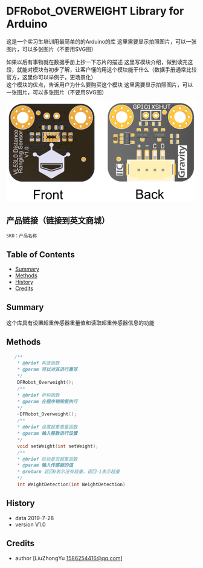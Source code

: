 
# DFRobot_OVERWEIGHT Library for Arduino
这是一个实习生培训用最简单的的Arduino的库
这里需要显示拍照图片，可以一张图片，可以多张图片（不要用SVG图）

如果以后有事物就在数据手册上抄一下芯片的描述
这里写模块介绍，做到读完这段，就能对模块有初步了解，让客户懂的用这个模块能干什么（数据手册通常比较官方，这里你可以举例子，更场景化）<br>
这个模块的优点，告诉用户为什么要购买这个模块
这里需要显示拍照图片，可以一张图片，可以多张图片（不要用SVG图）

![正反面svg效果图](https://github.com/ouki-wang/DFRobot_Sensor/raw/master/resources/images/SEN0245svg1.png)

## 产品链接（链接到英文商城）
    SKU：产品名称
   
## Table of Contents

* [Summary](#summary)
* [Methods](#methods)
* [History](#history)
* [Credits](#credits)
<snippet>
<content>

## Summary

这个库具有设置超重传感器重量值和读取超重传感器信息的功能

## Methods

```C++
   /**
    * @brief 构造函数
    * @param 可以对其进行重写
    */
    DFRobot_Overweight();
    /**
    * @brief 析构函数
    * @param 在程序销毁是执行
    */
    ~DFRobot_Overweight();
    /**
    * @brief 设置超重重量函数
    * @param 输入整数进行设置
    */
    void setWeight(int setWeight);
    /**
    * @brief 检验是否超重函数
    * @param 输入传感器的值
    * @return 返回0表示没有超重，返回-1表示超重
    */
    int WeightDetection(int WeightDetection)

```

## History

- data 2019-7-28
- version V1.0

## Credits
- author [LiuZhongYu  <1586254416@qq.com>]
